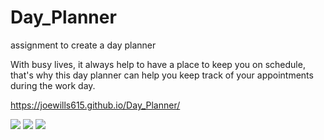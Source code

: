 # Day_Planner
assignment to create a day planner

With busy lives, it always help to have a place to keep you on schedule, that's why 
this day planner can help you keep track of your appointments during the work day.

https://joewills615.github.io/Day_Planner/


<img src=".assets/planner_img_01">

<img src=".assets/planner_img_02">

<img src=".assets/planner_img_03">



